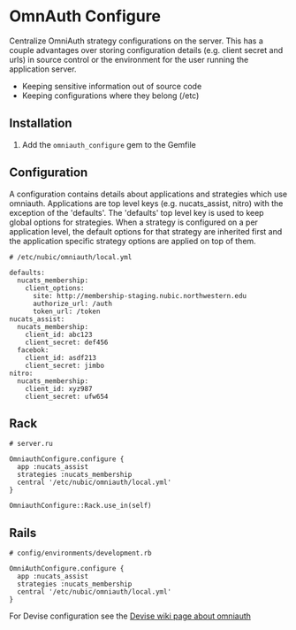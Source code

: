# OmnAuth Configure

Centralize OmniAuth strategy configurations on the server. This has a couple 
advantages over storing configuration details (e.g. client secret and urls) in 
source control or the environment for the user running the application server.

* Keeping sensitive information out of source code
* Keeping configurations where they belong (/etc)

## Installation

1. Add the `omniauth_configure` gem to the Gemfile

## Configuration

A configuration contains details about applications and strategies which
use omniauth. Applications are top level keys (e.g. nucats_assist, nitro) 
with the exception of the 'defaults'. The 'defaults' top level key is used to 
keep global options for strategies. When a strategy is configured on a per  
application level, the default options for that strategy are inherited first
and the application specific strategy options are applied on top of them.

```
# /etc/nubic/omniauth/local.yml

defaults:
  nucats_membership:
    client_options:
      site: http://membership-staging.nubic.northwestern.edu
      authorize_url: /auth
      token_url: /token
nucats_assist:
  nucats_membership:
    client_id: abc123
    client_secret: def456
  facebok:
    client_id: asdf213
    client_secret: jimbo
nitro:
  nucats_membership:
    client_id: xyz987
    client_secret: ufw654
```

## Rack

```
# server.ru

OmniauthConfigure.configure {
  app :nucats_assist
  strategies :nucats_membership
  central '/etc/nubic/omniauth/local.yml'
}

OmniauthConfigure::Rack.use_in(self)
```

## Rails

```
# config/environments/development.rb

OmniAuthConfigure.configure {
  app :nucats_assist
  strategies :nucats_membership
  central '/etc/nubic/omniauth/local.yml'
}
```

For Devise configuration see the [Devise wiki page about omniauth](https://github.com/plataformatec/devise/wiki/OmniAuth:-Overview)


